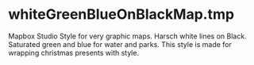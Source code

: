 whiteGreenBlueOnBlackMap.tmp
============================

Mapbox Studio Style for very graphic maps. Harsch white lines on Black. Saturated green and blue for water and parks. This style is made for wrapping christmas presents with style.
